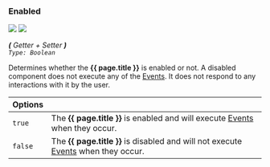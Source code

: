 ### Enabled

![](/assets/images/includes/d_enabled.png) ![](/assets/images/includes/p_enabled.png)

_**\(** Getter + Setter **\)**  
`Type: Boolean`_ 

Determines whether the **{{ page.title }}** is enabled or not. A disabled component does not execute any of the [Events](#events). It does not respond to any interactions with it by the user.

Options              | []()
-------------------- | ------------
`true `              | The **{{ page.title }}** is enabled and will execute [Events](#events) when they occur.
`false `             | The **{{ page.title }}** is disabled and will not execute [Events](#events) when they occur.
